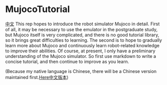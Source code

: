 # MujocoTutorial
[中文](./README-ZH.md)
This rep hopes to introduce the robot simulator Mujoco in detail. First of all, it may be necessary to use the emulator in the postgraduate study, but Mujoco itself is very complicated, and there is no good tutorial library, so it brings great difficulties to learning. The second is to hope to gradually learn more about Mujoco and continuously learn robot-related knowledge to improve their abilities. Of course, at present, I only have a preliminary understanding of the Mujoco simulator. So first use markdown to write a concise tutorial, and then continue to improve as you learn.

(Because my native language is Chinese, there will be a Chinese version maintained first.[Here中文版本](./README-ZH.md))